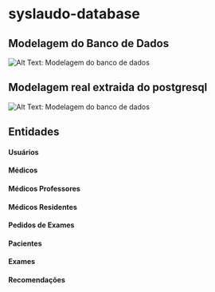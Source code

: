 # syslaudo-database

## Modelagem do Banco de Dados

![Alt Text: Modelagem do banco de dados](https://i.imgur.com/ij3xcF3.jpg)


## Modelagem real extraida do postgresql
![Alt Text: Modelagem do banco de dados](https://i.imgur.com/wOApnZK.jpg)


## Entidades

#### Usuários
#### Médicos
#### Médicos Professores
#### Médicos Residentes
#### Pedidos de Exames
#### Pacientes
#### Exames
#### Recomendações
